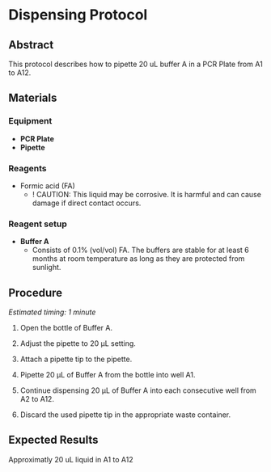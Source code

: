 # Dispensing Protocol


## Abstract

This protocol describes how to pipette 20 uL buffer A in a PCR Plate from A1 to A12.


## Materials

### Equipment

- **PCR Plate**
- **Pipette**

### Reagents

- Formic acid (FA)
  - ! CAUTION: This liquid may be corrosive. It is harmful and can cause damage if direct contact occurs.

### Reagent setup

- **Buffer A**
  - Consists of 0.1% (vol/vol) FA. The buffers are stable for at least 6 months at room temperature as long as they are protected from sunlight.


## Procedure

*Estimated timing: 1 minute*

1. Open the bottle of Buffer A.

2. Adjust the pipette to 20 μL setting.

3. Attach a pipette tip to the pipette.

4. Pipette 20 μL of Buffer A from the bottle into well A1.

5. Continue dispensing 20 μL of Buffer A into each consecutive well from A2 to A12.

6. Discard the used pipette tip in the appropriate waste container.


## Expected Results

Approximatly 20 uL liquid in A1 to A12
